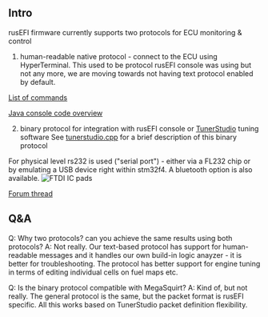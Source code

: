 ## Intro

rusEFI firmware currently supports two protocols for ECU monitoring & control

1. human-readable native protocol - connect to the ECU using HyperTerminal. This used to be protocol rusEFI console was using but not any more, we are moving towards not having text protocol enabled by default.


[List of commands](Dev-Console-Commands)


[Java console code overview](Dev-Console-Implementation)


2. binary protocol for integration with rusEFI console or [TunerStudio](http://www.tunerstudio.com/) tuning software
See [tunerstudio.cpp](https://sourceforge.net/p/rusefi/code/HEAD/tree/trunk/firmware/console/binary/tunerstudio.cpp) for a brief description of this binary protocol

For physical level rs232 is used ("serial port") - either via a FL232 chip or by emulating a USB device right within stm32f4. A bluetooth option is also available.
![FTDI IC pads](Images/ftdi.png)


[Forum thread](http://rusefi.com/forum/viewtopic.php?f=5&t=210)

## Q&A

Q: Why two protocols? can you achieve the same results using both protocols?
A: Not really. Our text-based protocol has support for human-readable messages and it handles our own build-in logic anayzer - it is better for troubleshooting.
The protocol has better support for engine tuning in terms of editing individual cells on fuel maps etc.

Q: Is the binary protocol compatible with MegaSquirt?
A: Kind of, but not really. The general protocol is the same, but the packet format is rusEFI specific. All this works based on TunerStudio packet definition flexibility.
